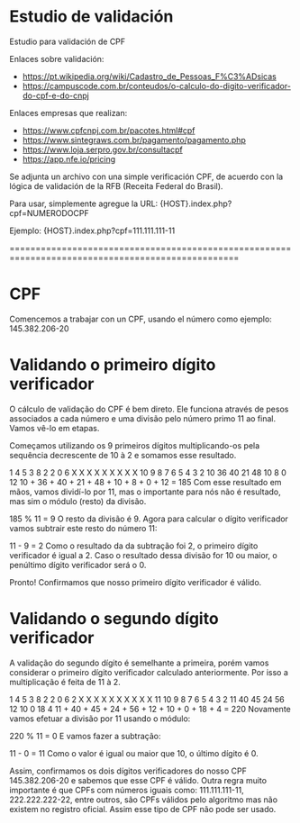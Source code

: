 # Estudio de validación
Estudio para validación de CPF

Enlaces sobre validación:
- https://pt.wikipedia.org/wiki/Cadastro_de_Pessoas_F%C3%ADsicas
- https://campuscode.com.br/conteudos/o-calculo-do-digito-verificador-do-cpf-e-do-cnpj

Enlaces empresas que realizan:
- https://www.cpfcnpj.com.br/pacotes.html#cpf
- https://www.sintegraws.com.br/pagamento/pagamento.php
- https://www.loja.serpro.gov.br/consultacpf
- https://app.nfe.io/pricing

Se adjunta un archivo con una simple verificación CPF, de acuerdo con la lógica de validación de la RFB (Receita Federal do Brasil).

Para usar, simplemente agregue la URL: {HOST}.index.php?cpf=NUMERODOCPF

Ejemplo:
{HOST}.index.php?cpf=111.111.111-11

==================================================================================================
# CPF
Comencemos a trabajar con un CPF, usando el número como ejemplo: 145.382.206-20

# Validando o primeiro dígito verificador
O cálculo de validação do CPF é bem direto. Ele funciona através de pesos associados a cada número e uma divisão pelo número primo 11 ao final. Vamos vê-lo em etapas.

Começamos utilizando os 9 primeiros dígitos multiplicando-os pela sequência decrescente de 10 à 2 e somamos esse resultado.

1	4	5	3	8	2	2	0	6
X	X	X	X	X	X	X	X	X
10	9	8	7	6	5	4	3	2
10	36	40	21	48	10	8	0	12
10 + 36 + 40 + 21 + 48 + 10 + 8 + 0 + 12 = 185
Com esse resultado em mãos, vamos dividí-lo por 11, mas o importante para nós não é resultado, mas sim o módulo (resto) da divisão.

185 % 11 = 9
O resto da divisão é 9. Agora para calcular o dígito verificador vamos subtrair este resto do número 11:

11 - 9 = 2
Como o resultado da da subtração foi 2, o primeiro dígito verificador é igual a 2. Caso o resultado dessa divisão for 10 ou maior, o penúltimo dígito verificador será o 0.

Pronto! Confirmamos que nosso primeiro dígito verificador é válido.

# Validando o segundo dígito verificador
A validação do segundo dígito é semelhante a primeira, porém vamos considerar o primeiro dígito verificador calculado anteriormente. Por isso a multiplicação é feita de 11 à 2.

1	4	5	3	8	2	2	0	6	2
X	X	X	X	X	X	X	X	X	X
11	10	9	8	7	6	5	4	3	2
11	40	45	24	56	12	10	0	18	4
11 + 40 + 45 + 24 + 56 + 12 + 10 + 0 + 18 + 4 = 220
Novamente vamos efetuar a divisão por 11 usando o módulo:

220 % 11 = 0
E vamos fazer a subtração:

11 - 0 = 11
Como o valor é igual ou maior que 10, o último dígito é 0.

Assim, confirmamos os dois dígitos verificadores do nosso CPF 145.382.206-20 e sabemos que esse CPF é válido. Outra regra muito importante é que CPFs com números iguais como: 111.111.111-11, 222.222.222-22, entre outros, são CPFs válidos pelo algoritmo mas não existem no registro oficial. Assim esse tipo de CPF não pode ser usado.
